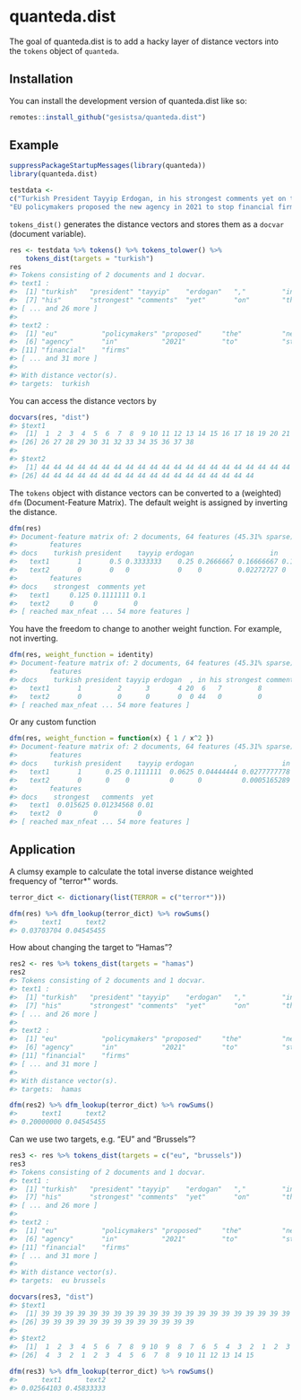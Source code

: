 
<!-- README.md is generated from README.Rmd. Please edit that file -->

# quanteda.dist

<!-- badges: start -->

<!-- badges: end -->

The goal of quanteda.dist is to add a hacky layer of distance vectors
into the `tokens` object of `quanteda`.

## Installation

You can install the development version of quanteda.dist like so:

``` r
remotes::install_github("gesistsa/quanteda.dist")
```

## Example

``` r
suppressPackageStartupMessages(library(quanteda))
library(quanteda.dist)

testdata <-
c("Turkish President Tayyip Erdogan, in his strongest comments yet on the Gaza conflict, said on Wednesday the Palestinian militant group Hamas was not a terrorist organisation but a liberation group fighting to protect Palestinian lands.",
"EU policymakers proposed the new agency in 2021 to stop financial firms from aiding criminals and terrorists. Brussels has so far relied on national regulators with no EU authority to stop money laundering and terrorist financing running into billions of euros.")
```

`tokens_dist()` generates the distance vectors and stores them as a
`docvar` (document variable).

``` r
res <- testdata %>% tokens() %>% tokens_tolower() %>%
    tokens_dist(targets = "turkish")
res
#> Tokens consisting of 2 documents and 1 docvar.
#> text1 :
#>  [1] "turkish"   "president" "tayyip"    "erdogan"   ","         "in"       
#>  [7] "his"       "strongest" "comments"  "yet"       "on"        "the"      
#> [ ... and 26 more ]
#> 
#> text2 :
#>  [1] "eu"           "policymakers" "proposed"     "the"          "new"         
#>  [6] "agency"       "in"           "2021"         "to"           "stop"        
#> [11] "financial"    "firms"       
#> [ ... and 31 more ]
#> 
#> With distance vector(s).
#> targets:  turkish
```

You can access the distance vectors by

``` r
docvars(res, "dist")
#> $text1
#>  [1]  1  2  3  4  5  6  7  8  9 10 11 12 13 14 15 16 17 18 19 20 21 22 23 24 25
#> [26] 26 27 28 29 30 31 32 33 34 35 36 37 38
#> 
#> $text2
#>  [1] 44 44 44 44 44 44 44 44 44 44 44 44 44 44 44 44 44 44 44 44 44 44 44 44 44
#> [26] 44 44 44 44 44 44 44 44 44 44 44 44 44 44 44 44 44 44
```

The `tokens` object with distance vectors can be converted to a
(weighted) `dfm` (Document-Feature Matrix). The default weight is
assigned by inverting the distance.

``` r
dfm(res)
#> Document-feature matrix of: 2 documents, 64 features (45.31% sparse) and 0 docvars.
#>        features
#> docs    turkish president    tayyip erdogan         ,         in       his
#>   text1       1       0.5 0.3333333    0.25 0.2666667 0.16666667 0.1428571
#>   text2       0       0   0            0    0         0.02272727 0        
#>        features
#> docs    strongest  comments yet
#>   text1     0.125 0.1111111 0.1
#>   text2     0     0         0  
#> [ reached max_nfeat ... 54 more features ]
```

You have the freedom to change to another weight function. For example,
not inverting.

``` r
dfm(res, weight_function = identity)
#> Document-feature matrix of: 2 documents, 64 features (45.31% sparse) and 0 docvars.
#>        features
#> docs    turkish president tayyip erdogan  , in his strongest comments yet
#>   text1       1         2      3       4 20  6   7         8        9  10
#>   text2       0         0      0       0  0 44   0         0        0   0
#> [ reached max_nfeat ... 54 more features ]
```

Or any custom function

``` r
dfm(res, weight_function = function(x) { 1 / x^2 })
#> Document-feature matrix of: 2 documents, 64 features (45.31% sparse) and 0 docvars.
#>        features
#> docs    turkish president    tayyip erdogan          ,           in        his
#>   text1       1      0.25 0.1111111  0.0625 0.04444444 0.0277777778 0.02040816
#>   text2       0      0    0          0      0          0.0005165289 0         
#>        features
#> docs    strongest   comments  yet
#>   text1  0.015625 0.01234568 0.01
#>   text2  0        0          0   
#> [ reached max_nfeat ... 54 more features ]
```

## Application

A clumsy example to calculate the total inverse distance weighted
frequency of "terror\*" words.

``` r
terror_dict <- dictionary(list(TERROR = c("terror*")))

dfm(res) %>% dfm_lookup(terror_dict) %>% rowSums()
#>      text1      text2 
#> 0.03703704 0.04545455
```

How about changing the target to “Hamas”?

``` r
res2 <- res %>% tokens_dist(targets = "hamas")
res2
#> Tokens consisting of 2 documents and 1 docvar.
#> text1 :
#>  [1] "turkish"   "president" "tayyip"    "erdogan"   ","         "in"       
#>  [7] "his"       "strongest" "comments"  "yet"       "on"        "the"      
#> [ ... and 26 more ]
#> 
#> text2 :
#>  [1] "eu"           "policymakers" "proposed"     "the"          "new"         
#>  [6] "agency"       "in"           "2021"         "to"           "stop"        
#> [11] "financial"    "firms"       
#> [ ... and 31 more ]
#> 
#> With distance vector(s).
#> targets:  hamas
```

``` r
dfm(res2) %>% dfm_lookup(terror_dict) %>% rowSums()
#>      text1      text2 
#> 0.20000000 0.04545455
```

Can we use two targets, e.g. “EU” and “Brussels”?

``` r
res3 <- res %>% tokens_dist(targets = c("eu", "brussels"))
res3
#> Tokens consisting of 2 documents and 1 docvar.
#> text1 :
#>  [1] "turkish"   "president" "tayyip"    "erdogan"   ","         "in"       
#>  [7] "his"       "strongest" "comments"  "yet"       "on"        "the"      
#> [ ... and 26 more ]
#> 
#> text2 :
#>  [1] "eu"           "policymakers" "proposed"     "the"          "new"         
#>  [6] "agency"       "in"           "2021"         "to"           "stop"        
#> [11] "financial"    "firms"       
#> [ ... and 31 more ]
#> 
#> With distance vector(s).
#> targets:  eu brussels
```

``` r
docvars(res3, "dist")
#> $text1
#>  [1] 39 39 39 39 39 39 39 39 39 39 39 39 39 39 39 39 39 39 39 39 39 39 39 39 39
#> [26] 39 39 39 39 39 39 39 39 39 39 39 39 39
#> 
#> $text2
#>  [1]  1  2  3  4  5  6  7  8  9 10  9  8  7  6  5  4  3  2  1  2  3  4  5  6  5
#> [26]  4  3  2  1  2  3  4  5  6  7  8  9 10 11 12 13 14 15
```

``` r
dfm(res3) %>% dfm_lookup(terror_dict) %>% rowSums()
#>      text1      text2 
#> 0.02564103 0.45833333
```

